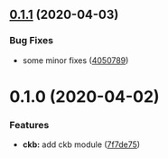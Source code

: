 ## [0.1.1](https://github.com/BlockABC/one_chain_ckb/compare/prepare-v0.1.0...prepare-v0.1.1) (2020-04-03)


### Bug Fixes

* some minor fixes ([4050789](https://github.com/BlockABC/one_chain_ckb/commit/40507895ec8a1d623fcf9ccf933ed2f8051f18d3))



# 0.1.0 (2020-04-02)


### Features

* **ckb:** add ckb module ([7f7de75](https://github.com/BlockABC/one_chain_ckb/commit/7f7de75b4bb3f1dd3d6d634a9d1a3e2f7e335aed))



